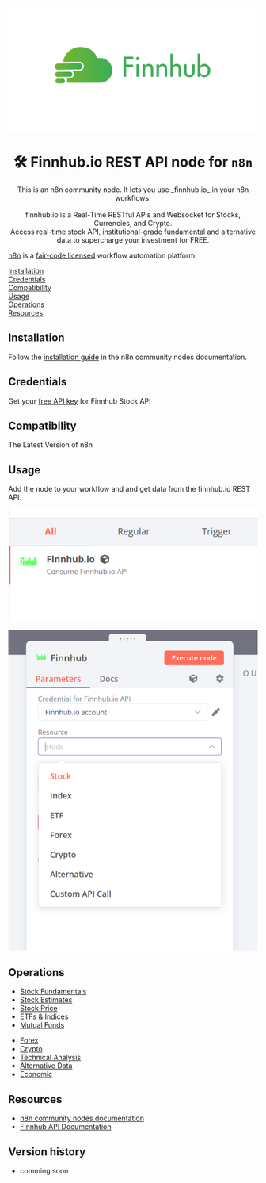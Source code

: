 ![Component palette with Finnhub Node](https://raw.githubusercontent.com/L0rdShrek/n8n-nodes-finnhub/master/docs/logo.png)

<h1 align="center">
  🛠 Finnhub.io REST API node for <code>n8n</code>
</h1>
<p align="center">
	This is an n8n community node. It lets you use _finnhub.io_ in your n8n workflows.
	<br />
	<br />
	finnhub.io is a Real-Time RESTful APIs and Websocket for Stocks, Currencies, and Crypto.  
	<br />
	Access real-time stock API, institutional-grade fundamental and alternative data to supercharge your investment for FREE.
</p>

[n8n](https://n8n.io/) is a [fair-code licensed](https://docs.n8n.io/reference/license/) workflow automation platform.


[Installation](#installation)  
[Credentials](#credentials)  <!-- delete if no auth needed -->  
[Compatibility](#compatibility)  
[Usage](#usage)  <!-- delete if not using this section -->  
[Operations](#operations)  
[Resources](#resources)  
<!--[Version history](#version-history) -->  

## Installation
Follow the [installation guide](https://docs.n8n.io/integrations/community-nodes/installation/) in the n8n community nodes documentation.

## Credentials

Get your [free API key](https://finnhub.io/dashboard) for Finnhub Stock API

## Compatibility

The Latest Version of n8n

## Usage

Add the node to your workflow and and get data from the finnhub.io REST API.

![Component palette with Finnhub Node](https://raw.githubusercontent.com/L0rdShrek/n8n-nodes-finnhub/master/docs/component.png)

![Trigger node options in workflow](https://raw.githubusercontent.com/L0rdShrek/n8n-nodes-finnhub/master/docs/node.png)

## Operations
* [Stock Fundamentals](https://finnhub.io/docs/api/symbol-search)
* [Stock Estimates](https://finnhub.io/docs/api/recommendation-trends)
* [Stock Price](https://finnhub.io/docs/api/quote)
* [ETFs & Indices](https://finnhub.io/docs/api/indices-constituents)
* [Mutual Funds](https://finnhub.io/docs/api/symbol-search)
<!--* [Bonds](https://finnhub.io/docs/api/bond-profile) comming soon-->
* [Forex](https://finnhub.io/docs/api/forex-exchanges)
* [Crypto](https://finnhub.io/docs/api/crypto-exchanges)
* [Technical Analysis](https://finnhub.io/docs/api/pattern-recognition)
* [Alternative Data](https://finnhub.io/docs/api/transcripts-list)
* [Economic](https://finnhub.io/docs/api/country)
## Resources

* [n8n community nodes documentation](https://docs.n8n.io/integrations/community-nodes/)
* [Finnhub API Documentation](https://finnhub.io/docs/api)

## Version history

* comming soon



